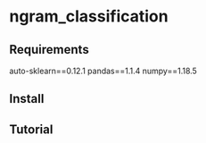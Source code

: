 # ngram_classification


## Requirements

auto-sklearn==0.12.1
pandas==1.1.4
numpy==1.18.5

## Install


## Tutorial


